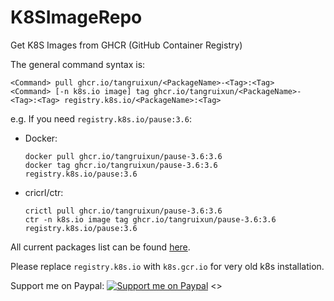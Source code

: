 # K8SImageRepo

Get K8S Images from GHCR (GitHub Container Registry)

The general command syntax is:

    <Command> pull ghcr.io/tangruixun/<PackageName>-<Tag>:<Tag>
    <Command> [-n k8s.io image] tag ghcr.io/tangruixun/<PackageName>-<Tag>:<Tag> registry.k8s.io/<PackageName>:<Tag>

e.g. If you need `registry.k8s.io/pause:3.6`:

- Docker:

      docker pull ghcr.io/tangruixun/pause-3.6:3.6
      docker tag ghcr.io/tangruixun/pause-3.6:3.6 registry.k8s.io/pause:3.6

- cricrl/ctr:

      crictl pull ghcr.io/tangruixun/pause-3.6:3.6
      ctr -n k8s.io image tag ghcr.io/tangruixun/pause-3.6:3.6 registry.k8s.io/pause:3.6

All current packages list can be found [here](https://github.com/users/tangruixun/packages?repo_name=K8SImageRepo).

Please replace `registry.k8s.io` with `k8s.gcr.io` for very old k8s installation.

Support me on Paypal: [![Support me on Paypal](https://www.paypalobjects.com/paypal-ui/logos/svg/paypal-color.svg)](https://paypal.me/tangruixun?country.x=C2&locale.x=en_US)
 <>
